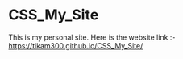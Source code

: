 # CSS_My_Site
This is my personal site.
Here is the website link :- https://tikam300.github.io/CSS_My_Site/
